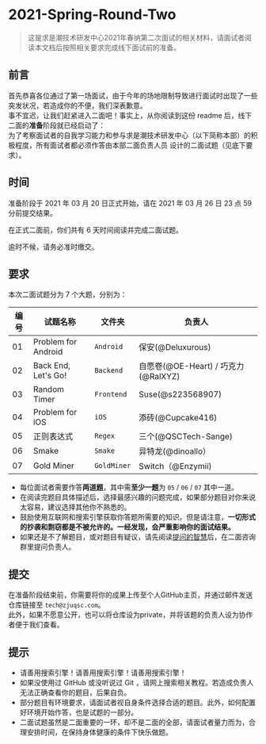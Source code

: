 # 2021-Spring-Round-Two

> 这是求是潮技术研发中心2021年春纳第二次面试的相关材料，请面试者阅读本文档后按照相关要求完成线下面试前的准备。

## 前言

首先恭喜各位通过了第一场面试，由于今年的场地限制导致进行面试时出现了一些突发状况，若造成你的不便，我们深表歉意。  
事不宜迟，让我们赶紧进入二面吧！事实上，从你阅读到这份 readme 后，线下二面的**准备**阶段就已经启动了：  
为了考察面试者的自我学习能力和参与求是潮技术研发中心（以下简称本部）的积极程度，所有面试者都必须作答由本部二面负责人员
设计的二面试题（见底下要求）。


## 时间

准备阶段于 2021 年 03 月 20 日正式开始，请在 2021 年 03 月 26 日 23 点 59 分前提交结果。  

在正式二面前，你们共有 6 天时间阅读并完成二面试题。  

逾时不候，请务必准时缴交。  

## 要求

本次二面试题分为 7 个大题，分别为：  

| 编号 | 试题名称                    | 文件夹      | 负责人                              |
| ---- | --------------------------- | ----------- | ----------------------------------- |
| 01   | Problem for Android         | `Android`   | 保安(@Deluxurous)                   |
| 02   | Back End, Let's Go!         | `Backend`   | 自愿卷(@OE-Heart) / 巧克力(@RalXYZ) |
| 03   | Random Timer                | `Frontend`  | Suse(@s223568907)                   |
| 04   | Problem for iOS             | `iOS`       | 添砖(@Cupcake416)                   |
| 05   | 正则表达式                  | `Regex`     | 三个(@QSCTech-Sange)                |
| 06   | Smake                       | `Smake`     | 异特龙(@dinoallo）                  |
| 07   | Gold Miner                  | `GoldMiner` | Switch（@Enzymii)                   |

- 每位面试者需要作答**两道题**，其中需**至少一题**为 `05` / `06` / `07` 其中一道。
- 在阅读完题目具体描述后，选择最感兴趣的问题完成，如果部分题目对你来说太容易，建议选择其他你不熟悉的。
- 鼓励使用互联网和搜索引擎获取你答题所需要的知识。但是请注意，**一切形式的抄袭和剽窃都是不被允许的。一经发现，会严重影响你的面试结果。**
- 如果还是不了解题目，或对题目有疑议，请先阅读[提问的智慧](https://github.com/FredWe/How-To-Ask-Questions-The-Smart-Way/blob/master/README-zh_CN.md)后，在二面咨询群里提问负责人。

## 提交

在准备阶段结束前，你需要将你的成果上传至个人GitHub主页，并通过邮件发送仓库链接至 `tech@zjuqsc.com`。  
此外，如果不愿意公开，也可以将仓库设为private，并将该题的负责人设为协作者便于我们查看。

## 提示

- 请善用搜索引擎！请善用搜索引擎！请善用搜索引擎！
- 如果没使用过 GitHub 或没听说过 Git ，请网上搜索相关教程。若造成负责人无法正确查看你的题目，后果自负。
- 部分题目有环境要求，请面试者视自身条件选择合适的题目。此外，如何配置好环境开始作答，也是试题的一部分。
- 二面试题虽然是二面重要的一环，却不是二面的全部，请面试者量力而为，合理安排时间，在保持身体健康的条件下快乐做题。
